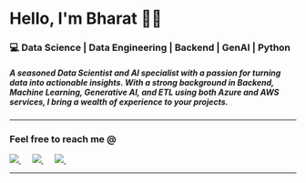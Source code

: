 <h1>Hello, I'm Bharat 🙋‍♂️</h1>
<h3>💻 Data Science | Data Engineering | Backend | GenAI | Python</h3>

<h5>A seasoned Data Scientist and AI specialist with a passion for turning data into actionable insights. With a strong background in Backend, Machine Learning, Generative AI, and ETL using both Azure and AWS services, I bring a wealth of experience to your projects.</h5>

<hr>

<h3>Feel free to reach me @</h3>

<a href="https://www.linkedin.com/in/bharatkabra/"><img src="https://img.shields.io/badge/linkedin-%230077B5.svg?&style=for-the-badge&logo=linkedin&logoColor=white"> </a>&nbsp;&nbsp;&nbsp;&nbsp;
<a href="mailto:bharatkabra@outlook.in"><img src="https://img.shields.io/badge/mail-%23D14836.svg?&style=for-the-badge&logo=gmail&logoColor=white">
</a>&nbsp;&nbsp;&nbsp;&nbsp;
<a href="https://twitter.com/Bharatkabra3"><img src="https://img.shields.io/badge/twitter-%2361DAFB.svg?&style=for-the-badge&logo=twitter&logoColor=white">
</a>&nbsp;&nbsp;&nbsp;&nbsp;
<hr>
<!-- 
<h2>Tools & Technologies</h2>
<p>
   <img src="https://img.shields.io/badge/python%20-%23F7DF1E.svg?&style=for-the-badge&logo=python&logoColor=white" />&nbsp;&nbsp;
   <img src="https://img.shields.io/badge/java%20-%23F7DF1E.svg?&style=for-the-badge&logo=java&logoColor=white" />&nbsp;&nbsp;
   <img src="https://img.shields.io/badge/javascript%20-%23F7DF1E.svg?&style=for-the-badge&logo=javascript&logoColor=white" />&nbsp;&nbsp;
   <br>
   <img src="https://img.shields.io/badge/html5%20-%23e34f26.svg?&style=for-the-badge&logo=html5&logoColor=white" />&nbsp;&nbsp;
   <img src="https://img.shields.io/badge/css3%20-%231572B6.svg?&style=for-the-badge&logo=css3&logoColor=white" />&nbsp;&nbsp;
   <img src="https://img.shields.io/badge/react%20-%2361DAFB.svg?&style=for-the-badge&logo=react&logoColor=white" />&nbsp;&nbsp;&nbsp;
   <br>
   <img src="https://img.shields.io/badge/node.js%20-%23339933.svg?&style=for-the-badge&logo=node.js&logoColor=white" />&nbsp;&nbsp;&nbsp;
   <img src="https://img.shields.io/badge/-MySql-black?style=flat-square&logo=mysql&link=https://github.com/imickovski">
   <img src="https://img.shields.io/badge/-GitHub-181717?style=flat-square&logo=github&link=https://github.com/imickovski">
</p> 

<hr> -->

